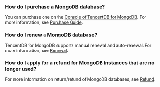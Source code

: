 ### How do I purchase a MongoDB database?
You can purchase one on the [Console of TencentDB for MongoDB](https://buy.cloud.tencent.com/mongodb). For more information, see [Purchase Guide](https://cloud.tencent.com/document/product/240/3551).

### How do I renew a MongoDB database?
TencentDB for MongoDB supports manual renewal and auto-renewal. For more information, see [Renewal](https://cloud.tencent.com/document/product/240/3552).

### How do I apply for a refund for MongoDB instances that are no longer used?
For more information on return/refund of MongoDB databases, see [Refund](https://cloud.tencent.com/document/product/240/19909).

